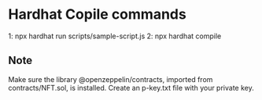# Hardhat Copile commands

1: npx hardhat run scripts/sample-script.js
2: npx hardhat compile

<h2> Note </h2>

Make sure the library @openzeppelin/contracts, imported from contracts/NFT.sol, is installed.
Create an p-key.txt file with your private key.
